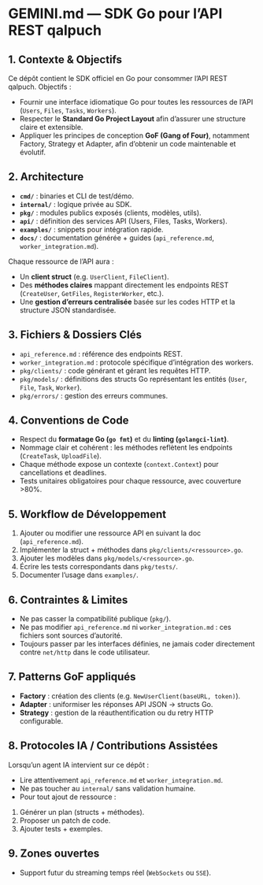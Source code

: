 # GEMINI.md — SDK Go pour l’API REST qalpuch

## 1. Contexte & Objectifs

Ce dépôt contient le SDK officiel en Go pour consommer l’API REST qalpuch.
Objectifs :

- Fournir une interface idiomatique Go pour toutes les ressources de l’API (`Users`, `Files`, `Tasks`, `Workers`).
- Respecter le **Standard Go Project Layout** afin d’assurer une structure claire et extensible.
- Appliquer les principes de conception **GoF (Gang of Four)**, notamment Factory, Strategy et Adapter, afin d’obtenir
  un code maintenable et évolutif.

## 2. Architecture

- **`cmd/`** : binaries et CLI de test/démo.
- **`internal/`** : logique privée au SDK.
- **`pkg/`** : modules publics exposés (clients, modèles, utils).
- **`api/`** : définition des services API (Users, Files, Tasks, Workers).
- **`examples/`** : snippets pour intégration rapide.
- **`docs/`** : documentation générée + guides (`api_reference.md`, `worker_integration.md`).

Chaque ressource de l’API aura :

- Un **client struct** (e.g. `UserClient`, `FileClient`).
- Des **méthodes claires** mappant directement les endpoints REST (`CreateUser`, `GetFiles`, `RegisterWorker`, etc.).
- Une **gestion d’erreurs centralisée** basée sur les codes HTTP et la structure JSON standardisée.

## 3. Fichiers & Dossiers Clés

- `api_reference.md` : référence des endpoints REST.
- `worker_integration.md` : protocole spécifique d’intégration des workers.
- `pkg/clients/` : code générant et gérant les requêtes HTTP.
- `pkg/models/` : définitions des structs Go représentant les entités (`User`, `File`, `Task`, `Worker`).
- `pkg/errors/` : gestion des erreurs communes.

## 4. Conventions de Code

- Respect du **formatage Go (`go fmt`)** et du **linting (`golangci-lint`)**.
- Nommage clair et cohérent : les méthodes reflètent les endpoints (`CreateTask`, `UploadFile`).
- Chaque méthode expose un contexte (`context.Context`) pour cancellations et deadlines.
- Tests unitaires obligatoires pour chaque ressource, avec couverture >80%.

## 5. Workflow de Développement

1. Ajouter ou modifier une ressource API en suivant la doc (`api_reference.md`).
2. Implémenter la struct + méthodes dans `pkg/clients/<ressource>.go`.
3. Ajouter les modèles dans `pkg/models/<ressource>.go`.
4. Écrire les tests correspondants dans `pkg/tests/`.
5. Documenter l’usage dans `examples/`.

## 6. Contraintes & Limites

- Ne pas casser la compatibilité publique (`pkg/`).
- Ne pas modifier `api_reference.md` ni `worker_integration.md` : ces fichiers sont sources d’autorité.
- Toujours passer par les interfaces définies, ne jamais coder directement contre `net/http` dans le code utilisateur.

## 7. Patterns GoF appliqués

- **Factory** : création des clients (e.g. `NewUserClient(baseURL, token)`).
- **Adapter** : uniformiser les réponses API JSON → structs Go.
- **Strategy** : gestion de la réauthentification ou du retry HTTP configurable.

## 8. Protocoles IA / Contributions Assistées

Lorsqu’un agent IA intervient sur ce dépôt :

- Lire attentivement `api_reference.md` et `worker_integration.md`.
- Ne pas toucher au `internal/` sans validation humaine.
- Pour tout ajout de ressource :

1. Générer un plan (structs + méthodes).
2. Proposer un patch de code.
3. Ajouter tests + exemples.

## 9. Zones ouvertes

- Support futur du streaming temps réel (`WebSockets` ou `SSE`).
